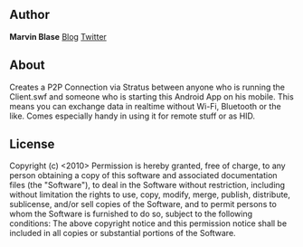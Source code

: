## Author
__Marvin Blase__ 
[Blog](www.beautifycode.com "Homepage")
[Twitter](www.twitter.com/@beautifycode "Twitter")


## About
Creates a P2P Connection via Stratus between anyone who is running the Client.swf and someone who is starting this Android App on his mobile. This means you can exchange data in realtime without Wi-Fi, Bluetooth or the like. Comes especially handy in using it for remote stuff or as HID.

## License
Copyright (c) <2010> <copyright holders>
Permission is hereby granted, free of charge, to any person obtaining a copy of this software and associated documentation files (the "Software"), to deal in the Software without restriction, including without limitation the rights to use, copy, modify, merge, publish, distribute, sublicense, and/or sell copies of the Software, and to permit persons to whom the Software is furnished to do so, subject to the following conditions:
The above copyright notice and this permission notice shall be included in all copies or substantial portions of the Software.
